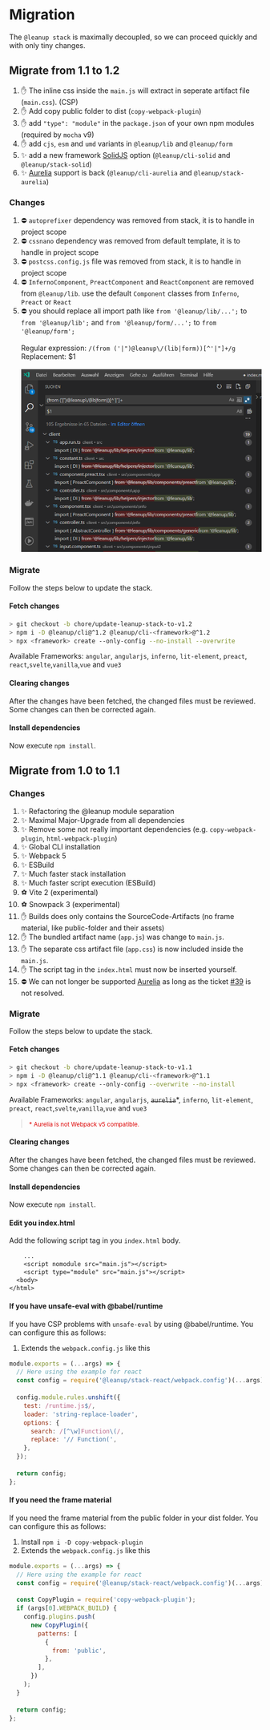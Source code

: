 # Migration

The `@leanup stack` is maximally decoupled, so we can proceed quickly and with only tiny changes.

## Migrate from 1.1 to 1.2
1. ✋ The inline css inside the `main.js` will extract in seperate artifact file (`main.css`). (CSP)
2. ✋ Add copy public folder to dist (`copy-webpack-plugin`)
3. ✋ add `"type": "module"` in the `package.json` of your own npm modules (required by `mocha` v9)
4. ✋ add `cjs`, `esm` and `umd` variants in `@leanup/lib` and `@leanup/form`
5. ✨ add a new framework [SolidJS](https://solidjs.com) option (`@leanup/cli-solid` and `@leanup/stack-solid`)
6. ✨ [Aurelia](https://aurelia.io/) support is back (`@leanup/cli-aurelia` and `@leanup/stack-aurelia`)

### Changes

1. ⛔ `autoprefixer` dependency was removed from stack, it is to handle in project scope
2. ⛔ `cssnano` dependency was removed from default template, it is to handle in project scope
3. ⛔ `postcss.config.js` file was removed from stack, it is to handle in project scope
4. ⛔ `InfernoComponent`, `PreactComponent` and `ReactComponent` are removed from `@leanup/lib`. use the default `Component` classes from `Inferno`, `Preact` or `React`
5. ⛔ you should replace all import path like `from '@leanup/lib/...';` to `from '@leanup/lib';` and  `from '@leanup/form/...';` to `from '@leanup/form';`<br><br>
Regular expression: `/(from ('|")@leanup\/(lib|form))[^'|"]+/g`<br>
Replacement: $1<br><br>
![An image](../../assets/leanup-migrate-1.2-module.png)

### Migrate

Follow the steps below to update the stack.

#### Fetch changes

```bash
> git checkout -b chore/update-leanup-stack-to-v1.2
> npm i -D @leanup/cli@^1.2 @leanup/cli-<framework>@^1.2
> npx <framework> create --only-config --no-install --overwrite
```

Available Frameworks: `angular`, `angularjs`, `inferno`, `lit-element`, `preact`, `react`,`svelte`,`vanilla`,`vue` and `vue3`

#### Clearing changes

After the changes have been fetched, the changed files must be reviewed. Some changes can then be corrected again.

#### Install dependencies

Now execute `npm install`.

## Migrate from 1.0 to 1.1

### Changes

1. ✨ Refactoring the @leanup module separation
2. ✨ Maximal Major-Upgrade from all dependencies
3. ✨ Remove some not really important dependencies (e.g. `copy-webpack-plugin`, `html-webpack-plugin`)
4. ✨ Global CLI installation
5. ✨ Webpack 5
6. ✨ ESBuild
7. ✨ Much faster stack installation
8. ✨ Much faster script execution (ESBuild)
9. ⚽ Vite 2 (experimental)
10. ⚽ Snowpack 3 (experimental)
11. ✋ Builds does only contains the SourceCode-Artifacts (no frame material, like public-folder and their assets)
12. ✋ The bundled artifact name (`app.js`) was change to `main.js`.
13. ✋ The separate css artifact file (`app.css`) is now included inside the `main.js`.
14. ✋ The script tag in the `index.html` must now be inserted yourself.
15. ⛔ We can not longer be supported [Aurelia](https://aurelia.io/) as long as the ticket [#39](https://github.com/leanupjs/leanup/issues/39) is not resolved.

### Migrate

Follow the steps below to update the stack.

#### Fetch changes

```bash
> git checkout -b chore/update-leanup-stack-to-v1.1
> npm i -D @leanup/cli@^1.1 @leanup/cli-<framework>@^1.1
> npx <framework> create --only-config --overwrite --no-install
```

Available Frameworks: `angular`, `angularjs`, ~~`aurelia`~~\*, `inferno`, `lit-element`, `preact`, `react`,`svelte`,`vanilla`,`vue` and `vue3`

> <small style="color: #d00">\* Aurelia is not Webpack v5 compatible.</small>

#### Clearing changes

After the changes have been fetched, the changed files must be reviewed. Some changes can then be corrected again.

#### Install dependencies

Now execute `npm install`.

#### Edit you index.html

Add the following script tag in you `index.html` body.

```html{2,3}
    ...
    <script nomodule src="main.js"></script>
    <script type="module" src="main.js"></script>
  <body>
</html>
```

#### If you have unsafe-eval with @babel/runtime

If you have CSP problems with `unsafe-eval` by using @babel/runtime. You can configure this as follows:

1. Extends the `webpack.config.js` like this<br>

```js
module.exports = (...args) => {
  // Here using the example for react
  const config = require('@leanup/stack-react/webpack.config')(...args);

  config.module.rules.unshift({
    test: /runtime.js$/,
    loader: 'string-replace-loader',
    options: {
      search: /[^\w]Function\(/,
      replace: '// Function(',
    },
  });

  return config;
};
```

#### If you need the frame material

If you need the frame material from the public folder in your dist folder. You can configure this as follows:

1. Install `npm i -D copy-webpack-plugin`
2. Extends the `webpack.config.js` like this<br>

```js
module.exports = (...args) => {
  // Here using the example for react
  const config = require('@leanup/stack-react/webpack.config')(...args);

  const CopyPlugin = require('copy-webpack-plugin');
  if (args[0].WEBPACK_BUILD) {
    config.plugins.push(
      new CopyPlugin({
        patterns: [
          {
            from: 'public',
          },
        ],
      })
    );
  }

  return config;
};
```
